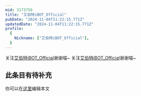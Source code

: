 ```yaml
---
mid: 3173750
title: "艾伯特iBOT_Official"
pubDate: "2024-11-04T11:22:15.771Z"
updatedDate: "2024-11-04T11:22:15.771Z"
profile:
  {
    Nickname: ["艾伯特iBOT_Official"],
  }
---
```


关注[艾伯特iBOT_Official](https://space.bilibili.com/3173750)谢谢喵~ 关注[艾伯特iBOT_Official](https://space.bilibili.com/3173750)谢谢喵~

## 此条目有待补充
你可以在[这里](https://github.com/Yuhanawa/VTuber.ICU-Content/edit/master/v/艾伯特iBOT_Official/index.md)编辑本文
